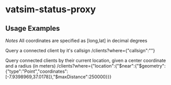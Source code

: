 # vatsim-status-proxy

## Usage Examples

_Notes_ All coordinates are specified as [long,lat] in decimal degrees

Query a connected client by it's callsign
	/clients?where={"callsign":""}

Query connected clients by their current location, given a center coordinate and a radius (in meters)
	/clients?where={"location":{"$near":{"$geometry":{"type":"Point","coordinates":[-7.9398969,37.0178]},"$maxDistance":250000}}}